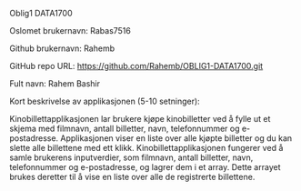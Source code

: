 Oblig1 DATA1700

Oslomet brukernavn: Rabas7516

Github brukernavn: Rahemb

GitHub repo URL: https://github.com/Rahemb/OBLIG1-DATA1700.git

Fult navn: Rahem Bashir

Kort beskrivelse av applikasjonen (5-10 setninger):

Kinobillettapplikasjonen lar brukere kjøpe kinobilletter ved å fylle ut et skjema med filmnavn, antall billetter, navn, telefonnummer og e-postadresse.
Applikasjonen viser en liste over alle kjøpte billetter og du kan slette alle billettene med ett klikk.
Kinobillettapplikasjonen fungerer ved å samle brukerens inputverdier, som filmnavn, antall billetter, navn, telefonnummer og e-postadresse, og lagrer dem i et array. 
Dette arrayet brukes deretter til å vise en liste over alle de registrerte billettene.
